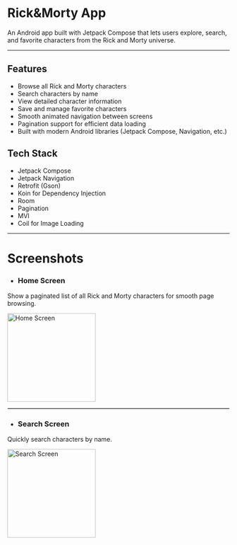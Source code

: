 # Rick&Morty App

An Android app built with Jetpack Compose that lets users explore, search, and favorite characters from the Rick and Morty universe. 
***
## Features
- Browse all Rick and Morty characters
- Search characters by name
- View detailed character information
- Save and manage favorite characters
- Smooth animated navigation between screens
- Pagination support for efficient data loading
- Built with modern Android libraries (Jetpack Compose, Navigation, etc.)

## Tech Stack
- Jetpack Compose  
- Jetpack Navigation
- Retrofit (Gson)  
- Koin for Dependency Injection
- Room 
- Pagination  
- MVI   
- Coil for Image Loading
***

# Screenshots
- ### Home Screen
Show a paginated list of all Rick and Morty characters for smooth page browsing.

<img src="https://github.com/user-attachments/assets/67c324b9-faed-4153-923c-50203f667d0d" alt="Home Screen" width="200" />

<hr style="border: 0.5px solid #ccc;" />

- ### Search Screen 
Quickly search characters by name.

<img src="https://github.com/user-attachments/assets/c15bcdb2-4742-421b-8ea2-df9863cfe435" alt="Search Screen" width="200" />

